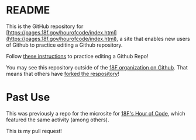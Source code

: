 # README

This is the GitHub repository for [https://pages.18f.gov/hourofcode/index.html](https://pages.18f.gov/hourofcode/index.html), a site that enables new users of Github to practice editing a Github repository.

Follow [these instructions](https://pages.18f.gov/hourofcode/addyourname.html) to practice editing a Github Repo!

You may see this repository outside of the [18F organization on Github](https://github.com/18f). That means that others have [forked the respository](https://guides.github.com/activities/forking/)!

# Past Use

This was previously a repo for the microsite for [18F's Hour of Code](http://www.eventbrite.com/e/18f-hour-of-code-tickets-14902141707), which featured the same activity (among others).

This is my pull request!
